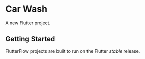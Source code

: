 # Car Wash

A new Flutter project.

## Getting Started

FlutterFlow projects are built to run on the Flutter _stable_ release.
